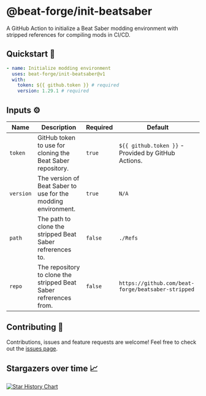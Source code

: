 # @beat-forge/init-beatsaber

A GitHub Action to initialize a Beat Saber modding environment with stripped references for compiling mods in CI/CD.

## Quickstart 🚀

```yaml
- name: Initialize modding environment
  uses: beat-forge/init-beatsaber@v1
  with:
    token: ${{ github.token }} # required
    version: 1.29.1 # required
```

## Inputs ⚙️

| Name      | Description                                                       | Required | Default                                             |
| --------- | ----------------------------------------------------------------- | -------- | --------------------------------------------------- |
| `token`   | GitHub token to use for cloning the Beat Saber repository.        | `true`   | `${{ github.token }}` - Provided by GitHub Actions. |
| `version` | The version of Beat Saber to use for the modding environment.     | `true`   | `N/A`                                               |
| `path`    | The path to clone the stripped Beat Saber refrerences to.         | `false`  | `./Refs`                                            |
| `repo`    | The repository to clone the stripped Beat Saber refrerences from. | `false`  | `https://github.com/beat-forge/beatsaber-stripped`  |

## Contributing 🤝

Contributions, issues and feature requests are welcome! Feel free to check out the [issues page](https://github.com/beat-forge/init-beatsaber/issues).

## Stargazers over time 📈

<a href="https://star-history.com/#beat-forge/init-beatsaber&Date">
  <picture>
    <source media="(prefers-color-scheme: dark)" srcset="https://api.star-history.com/svg?repos=beat-forge/init-beatsaber&type=Date&theme=dark" />
    <source media="(prefers-color-scheme: light)" srcset="https://api.star-history.com/svg?repos=beat-forge/init-beatsaber&type=Date" />
    <img alt="Star History Chart" src="https://api.star-history.com/svg?repos=beat-forge/init-beatsaber&type=Date" />
  </picture>
</a>
